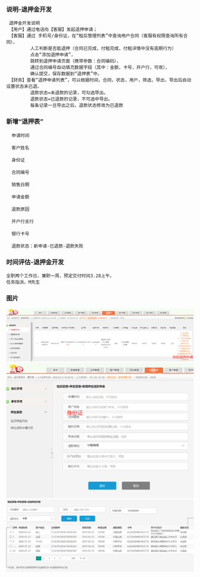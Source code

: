 ### 说明-退押金开发
     退押金开发说明
     【用户】通过电话向【客服】发起退押申请；
     【客服】通过 手机号/身份证，在“租后管理列表”中查询用户合同（客服有权限查询所有合同），
             人工判断是否能退押（合同已完成，付租完成，付租详情中没有逾期行为）
             点击“添加退押申请”，
             跳转到退押申请页面（携带参数：合同编码），
             通过合同编号自动填充数据字段（其中：金额，卡号，开户行，可改），
             确认提交，保存数据到“退押表”中。
     【财务】查看“退押申请列表”，可以根据时间，合同，状态，用户，筛选，导出，导出后自动设置状态未已退。
	         退款状态=未退款的记录，可勾选导出。
             退款状态=已退款的记录，不可选中导出。
             每条记录一旦导出之后，退款状态修改为已退款
###  新增“退押表”
      申请时间
      
      客户姓名
      
      身份证
      
      合同编号
      
      销售日期 
      
      申请金额 
      
      退款原因  
      
      开户行支行 
      
      银行卡号
      
      退款状态：新申请-已退款-退款失败

### 时间评估-退押金开发 
    全职两个工作日，兼职一周，预定交付时间3.28上午。
    任务指派，M先生
    
### 图片

![Image text](img/queryLoanContractInfoList.png)    
![avatar](img/addD.png)  
![Alt text](img/listD.png)	 
